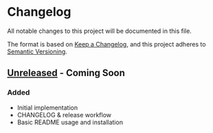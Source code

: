 # Changelog

All notable changes to this project will be documented in this file.

The format is based on [Keep a Changelog](https://keepachangelog.com/en/1.0.0/), and this project adheres to [Semantic Versioning](https://semver.org/spec/v2.0.0.html).

<!-- next-header -->
## [Unreleased] - Coming Soon

### Added

* Initial implementation
* CHANGELOG & release workflow
* Basic README usage and installation

<!-- next-url -->
[Unreleased]: https://github.com/Downstream/downsync/compare/v0.1.0...HEAD
